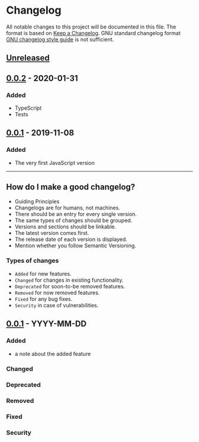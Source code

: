 # Changelog

All notable changes to this project will be documented in this file.
The format is based on [Keep a Changelog](https://keepachangelog.com/en/1.0.0/).
GNU standard changelog format [GNU changelog style guide](https://www.gnu.org/prep/standards/html_node/Style-of-Change-Logs.html#Style-of-Change-Logs)
is not sufficient.

## [Unreleased]

## [0.0.2] - 2020-01-31

### Added

- TypeScript
- Tests

## [0.0.1] - 2019-11-08

### Added

- The very first JavaScript version


[unreleased]: https://github.com/mirobartanus/moment-business-days-sk/compare/v1.0.0...HEAD
[0.0.2]: https://github.com/mirobartanus/moment-business-days-sk/compare/v0.0.1...v0.0.2
[0.0.1]: https://github.com/mirobartanus/moment-business-days-sk/releases/tag/v0.0.1

---

## How do I make a good changelog?

- Guiding Principles
- Changelogs are for humans, not machines.
- There should be an entry for every single version.
- The same types of changes should be grouped.
- Versions and sections should be linkable.
- The latest version comes first.
- The release date of each version is displayed.
- Mention whether you follow Semantic Versioning.

### Types of changes

- `Added` for new features.
- `Changed` for changes in existing functionality.
- `Deprecated` for soon-to-be removed features.
- `Removed` for now removed features.
- `Fixed` for any bug fixes.
- `Security` in case of vulnerabilities.

## [0.0.1] - YYYY-MM-DD

### Added

- a note about the added feature

### Changed

### Deprecated

### Removed

### Fixed

### Security
